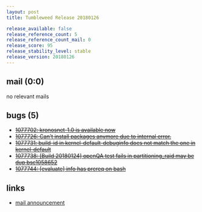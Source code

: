 ```yaml
---
layout: post
title: Tumbleweed Release 20180126

release_available: false
release_reference_count: 5
release_reference_count_mail: 0
release_score: 95
release_stability_level: stable
release_version: 20180126
---
```


## mail (0:0)

no relevant mails

## bugs (5)

<!--more-->

- ~~[1077702: kronosnet-1.0 is available now](https://bugzilla.opensuse.org/show_bug.cgi?id=1077702)~~
- ~~[1077726: Can't install packages anymore due to internal error.](https://bugzilla.opensuse.org/show_bug.cgi?id=1077726)~~
- ~~[1077731: build-id in kernel-default-debuginfo does not match the one in kernel-default](https://bugzilla.opensuse.org/show_bug.cgi?id=1077731)~~
- ~~[1077738: \[Build 20180124\] openQA test fails in partitioning_raid may be dup bsc1058652](https://bugzilla.opensuse.org/show_bug.cgi?id=1077738)~~
- ~~[1077744: \[evaluate\] info has prereq on bash](https://bugzilla.opensuse.org/show_bug.cgi?id=1077744)~~



## links

- [mail announcement](https://lists.opensuse.org/opensuse-factory/2018-01/msg00642.html)
